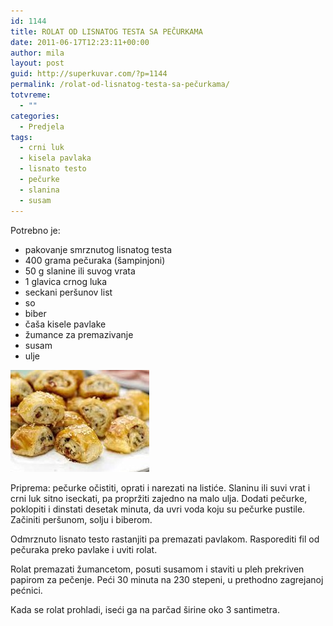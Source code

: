 ```yaml
---
id: 1144
title: ROLAT OD LISNATOG TESTA SA PEČURKAMA
date: 2011-06-17T12:23:11+00:00
author: mila
layout: post
guid: http://superkuvar.com/?p=1144
permalink: /rolat-od-lisnatog-testa-sa-pečurkama/
totvreme:
  - ""
categories:
  - Predjela
tags:
  - crni luk
  - kisela pavlaka
  - lisnato testo
  - pečurke
  - slanina
  - susam
---
```

Potrebno je:

  * pakovanje smrznutog lisnatog testa
  * 400 grama pečuraka (šampinjoni)
  * 50 g slanine ili suvog vrata
  * 1 glavica crnog luka
  * seckani peršunov list
  * so
  * biber
  * čaša kisele pavlake
  * žumance za premazivanje
  * susam
  * ulje

<img class="alignnone size-full wp-image-1153" title="rolatsapecurkama" src="/wp-content/uploads/2011/06/rolatsapecurkama-e1308396983151.jpg" alt="" width="222" height="163" /> 

Priprema: pečurke očistiti, oprati i narezati na listiće. Slaninu ili suvi vrat i crni luk sitno iseckati, pa propržiti zajedno na malo ulja. Dodati pečurke, poklopiti i dinstati desetak minuta, da uvri voda koju su pečurke pustile. Začiniti peršunom, solju i biberom.

Odmrznuto lisnato testo rastanjiti pa premazati pavlakom. Rasporediti fil od pečuraka preko pavlake i uviti rolat.

Rolat premazati žumancetom, posuti susamom i staviti u pleh prekriven papirom za pečenje. Peći 30 minuta na 230 stepeni, u prethodno zagrejanoj pećnici.

Kada se rolat prohladi, iseći ga na parčad širine oko 3 santimetra.